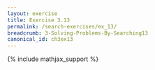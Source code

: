 ```yaml
---
layout: exercise
title: Exercise 3.13
permalink: /search-exercises/ex_13/
breadcrumb: 3-Solving-Problems-By-Searching13
canonical_id: ch3ex13
---
```


{% include mathjax_support %}
